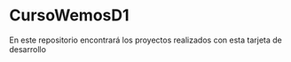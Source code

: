 # CursoWemosD1
En este repositorio encontrará los proyectos realizados con esta tarjeta de desarrollo
